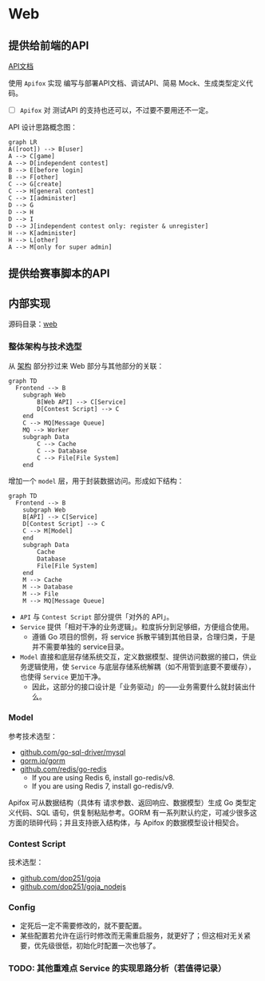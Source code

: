 # Web

## 提供给前端的API

[API文档](https://hiper-backend.apifox.cn)

使用 `Apifox` 实现 编写与部署API文档、调试API、简易 Mock、生成类型定义代码。

- [ ] `Apifox` 对 测试API 的支持也还可以，不过要不要用还不一定。

API 设计思路概念图：

```mermaid
graph LR
A([root]) --> B[user]
A --> C[game]
A --> D[independent contest]
B --> E[before login]
B --> F[other]
C --> G[create]
C --> H[general contest]
C --> I[administer]
D --> G
D --> H
D --> I
D --> J[independent contest only: register & unregister]
H --> K[administer]
H --> L[other]
A --> M[only for super admin]
```

## 提供给赛事脚本的API

## 内部实现

源码目录：[web](https://github.com/THUAI-ssast/hiper-backend/tree/main/web)

### 整体架构与技术选型

从 [架构](arch.zh.md) 部分抄过来 Web 部分与其他部分的关联：

```mermaid
graph TD
  Frontend --> B
    subgraph Web
		B[Web API] --> C[Service]
		D[Contest Script] --> C
    end
    C --> MQ[Message Queue]
    MQ --> Worker
    subgraph Data
		C --> Cache
		C --> Database
		C --> File[File System]
    end
```

增加一个 `model` 层，用于封装数据访问。形成如下结构：

```mermaid
graph TD
  Frontend --> B
    subgraph Web
    B[API] --> C[Service]
    D[Contest Script] --> C
	C --> M[Model]
    end
    subgraph Data
    	Cache
    	Database
    	File[File System]
    end
	M --> Cache
	M --> Database
	M --> File
    M --> MQ[Message Queue]
```

- `API` 与 `Contest Script` 部分提供「对外的 API」。
- `Service` 提供「相对干净的业务逻辑」。粒度拆分到足够细，方便组合使用。
    - 遵循 Go 项目的惯例，将 service 拆散平铺到其他目录，合理归类，于是并不需要单独的 service目录。
- `Model` 直接和底层存储系统交互，定义数据模型、提供访问数据的接口，供业务逻辑使用，使 `Service` 与底层存储系统解耦（如不用管到底要不要缓存），也使得 `Service` 更加干净。
    - 因此，这部分的接口设计是「业务驱动」的——业务需要什么就封装出什么。

### Model

参考技术选型：

- [github.com/go-sql-driver/mysql](https://github.com/go-sql-driver/mysql)
- [gorm.io/gorm](https://gorm.io)
- [github.com/redis/go-redis](https://redis.uptrace.dev/zh/)
    - If you are using Redis 6, install go-redis/v8.
	- If you are using Redis 7, install go-redis/v9.

Apifox 可从数据结构（具体有 请求参数、返回响应、数据模型）生成 Go 类型定义代码、SQL 语句，供复制粘贴参考。GORM 有一系列默认约定，可减少很多这方面的琐碎代码；并且支持嵌入结构体，与 Apifox 的数据模型设计相契合。

### Contest Script

技术选型：

- [github.com/dop251/goja](https://github.com/dop251/goja)
- [github.com/dop251/goja_nodejs](https://github.com/dop251/goja_nodejs)

### Config

- 定死后一定不需要修改的，就不要配置。
- 某些配置若允许在运行时修改而无需重启服务，就更好了；但这相对无关紧要，优先级很低，初始化时配置一次也够了。

### TODO: 其他重难点 Service 的实现思路分析（若值得记录）
